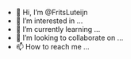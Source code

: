 - 👋 Hi, I’m @FritsLuteijn
- 👀 I’m interested in ...
- 🌱 I’m currently learning ...
- 💞️ I’m looking to collaborate on ...
- 📫 How to reach me ...

<!---
FritsLuteijn/FritsLuteijn is a ✨ special ✨ repository because its `README.md` (this file) appears on your GitHub profile.
You can click the Preview link to take a look at your changes.
--->
